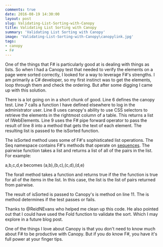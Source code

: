 ```yaml
---
comments: true
date: 2016-08-19 14:30:00
layout: post
slug: Validating-List-Sorting-with-Canopy
title: Validating List Sorting with Canopy
summary: 'Validating List Sorting with Canopy'
image: 'Validating-List-Sorting-with-Canopy\canopylink.jpg'
tags:
- canopy
- F#
---
```


One of the things that F# is particularly good at is dealing with things as lists. So when I had a Canopy test that needed to verify the elements on a page were sorted correctly, I looked for a way to leverage F#'s strengths. I am primarily a C# developer, so my first instinct was to get the elements, loop through them and check the ordering. But after some digging I came up with this solution. 

<script src="https://gist.github.com/pottereric/23d50892fecc12356a03d98c2378bb7a.js"></script>

There is a lot going on in a short chunk of good. Line 6 defines the canopy test. Line 7 calls a function I have defined elsewhere to log in the administrator user. Line 8 uses canopy's ability to use CSS selectors to retrieve the elements in the rightmost column of a table. This returns a list of IWebElements. Line 9 uses the F# pipe forward operator to pass the result of line 8 into a method that gets the text of each element. The resulting list is passed to the isSorted function. 

The isSorted method uses some of F#'s sophisticated list operations. The Seq namespace contains F#'s methods that operate on [sequences](https://docs.microsoft.com/en-us/dotnet/articles/fsharp/language-reference/sequences). The pairwise function takes a list and returns a list of all of the pairs in the list. For example:

a,b,c,d,e becomes (a,b),(b,c),(c,d),(d,e)

The forall method takes a function and returns true if the the function is true for all of the items in the list. In this case, the list is the list of pairs returned from pairwise. 

The result of isSorted is passed to Canopy's is method on line 11. The is method determines if the test passes or fails. 

Thanks to @ReidNEvans who helped me clean up this code. He also pointed out that I could have used the Fold function to validate the sort. Which I may explore in a future blog post. 

One of the things I love about Canopy is that you don't need to know much about F# to be productive with Canopy. But if you do know F#, you have it's full power at your finger tips. 